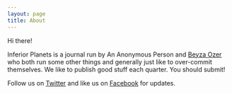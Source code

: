 ```yaml
---
layout: page
title: About
---
```


Hi there!

Inferior Planets is a journal run by An Anonymous Person and [Beyza Ozer](http://beyza-ozer.tumblr.com/) who both run some other things and generally just like to over-commit themselves. We like to publish good stuff each quarter. You should submit!

Follow us on [Twitter](https://twitter.com/inferiorplanetz) and like us on [Facebook](https://www.facebook.com/Inferior-Planets-1702781196623263/?success=1) for updates.
